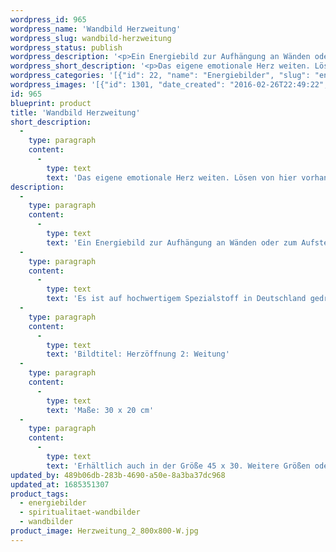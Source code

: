 ```yaml
---
wordpress_id: 965
wordpress_name: 'Wandbild Herzweitung'
wordpress_slug: wandbild-herzweitung
wordpress_status: publish
wordpress_description: '<p>Ein Energiebild zur Aufhängung an Wänden oder zum Aufstellen im Raum mit einem aktivierbaren Informationsfeld zu: Herzbewusstsein - Herzöffnung - Herzweitung - Zuversicht - Friedfertigkeit - Erleuchtung: Herzoffenheit und Herzweitung im  feinstofflichen Sinne. Herzöffnung kann dort geschehen, wo bislang Blockierungen dieser energetischen Region im eigenen Energiesystem waren, die jetzt stimmig aufgelöst werden können.</p><p>Es ist auf hochwertigem Spezialstoff in Deutschland gedruckt und sorgfältig in Handarbeit auf Holzkeilrahmen aufgezogen. Laut Herstellerangaben ist der farbintensive Druck 70 Jahre lichtecht, waschbar und in einem umweltorientierten Verfahren hergestellt. Der Oberstoff ist mit einer Spezialbeschichtung unterfüttert, so dass, bei Aufhängung an der Wand, der rückseitige Holzrahmen auch bei hellen Farben unsichtbar ist.</p><p>Bildtitel: Herzöffnung 2: Weitung</p><p>Maße: 30 x 20 cm</p><p>Erhältlich auch in der Größe 45 x 30. Weitere Größen oder andere Seitenverhältnisse, sind bis 200 cm individuell für Sie innerhalb weniger Tage herstellbar. Bitte kontaktieren Sie uns hierfür unter <a href="mailto:info@elvedenverlag.de">info@elvedenverlag.de</a>.</p><p><a href="https://my.feenbaum.de/anwendung-energie-wandbilder/">Anwendungshinweise</a>      <a href="https://my.feenbaum.de/produktinformation-wandbilder/">Produktinformationen</a></p>'
wordpress_short_description: '<p>Das eigene emotionale Herz weiten. Lösen von hier vorhandenen, energetischen Blockierungen. Auf dieser Basis In einen Zustand vollständiger, innerer Klarheit gelangen</p>'
wordpress_categories: '[{"id": 22, "name": "Energiebilder", "slug": "energiebilder"}, {"id": 42, "name": "Spiritualit\u00e4t", "slug": "spiritualitaet-wandbilder"}, {"id": 24, "name": "Wandbilder", "slug": "wandbilder"}]'
wordpress_images: '[{"id": 1301, "date_created": "2016-02-26T22:49:22", "date_created_gmt": "2016-02-26T20:49:22", "date_modified": "2016-02-26T22:49:22", "date_modified_gmt": "2016-02-26T20:49:22", "src": "https://my.feenbaum.de/wp-content/uploads/2016/02/Herzweitung_2_800x800-W.jpg", "name": "Herzweitung_2_800x800-W", "alt": ""}]'
id: 965
blueprint: product
title: 'Wandbild Herzweitung'
short_description:
  -
    type: paragraph
    content:
      -
        type: text
        text: 'Das eigene emotionale Herz weiten. Lösen von hier vorhandenen, energetischen Blockierungen. Auf dieser Basis In einen Zustand vollständiger, innerer Klarheit gelangen'
description:
  -
    type: paragraph
    content:
      -
        type: text
        text: 'Ein Energiebild zur Aufhängung an Wänden oder zum Aufstellen im Raum mit einem aktivierbaren Informationsfeld zu: Herzbewusstsein - Herzöffnung - Herzweitung - Zuversicht - Friedfertigkeit - Erleuchtung: Herzoffenheit und Herzweitung im  feinstofflichen Sinne. Herzöffnung kann dort geschehen, wo bislang Blockierungen dieser energetischen Region im eigenen Energiesystem waren, die jetzt stimmig aufgelöst werden können.'
  -
    type: paragraph
    content:
      -
        type: text
        text: 'Es ist auf hochwertigem Spezialstoff in Deutschland gedruckt und sorgfältig in Handarbeit auf Holzkeilrahmen aufgezogen. Laut Herstellerangaben ist der farbintensive Druck 70 Jahre lichtecht, waschbar und in einem umweltorientierten Verfahren hergestellt. Der Oberstoff ist mit einer Spezialbeschichtung unterfüttert, so dass, bei Aufhängung an der Wand, der rückseitige Holzrahmen auch bei hellen Farben unsichtbar ist.'
  -
    type: paragraph
    content:
      -
        type: text
        text: 'Bildtitel: Herzöffnung 2: Weitung'
  -
    type: paragraph
    content:
      -
        type: text
        text: 'Maße: 30 x 20 cm'
  -
    type: paragraph
    content:
      -
        type: text
        text: 'Erhältlich auch in der Größe 45 x 30. Weitere Größen oder andere Seitenverhältnisse, sind bis 200 cm individuell für Sie innerhalb weniger Tage herstellbar. Bitte kontaktieren Sie uns hierfür unter info@elvedenverlag.de.'
updated_by: 489b06db-283b-4690-a50e-8a3ba37dc968
updated_at: 1685351307
product_tags:
  - energiebilder
  - spiritualitaet-wandbilder
  - wandbilder
product_image: Herzweitung_2_800x800-W.jpg
---
```

